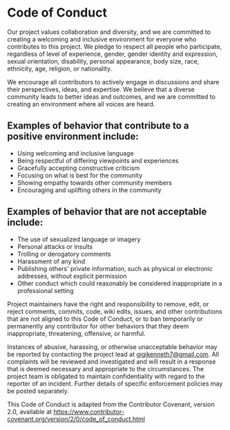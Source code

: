 # Code of Conduct

Our project values collaboration and diversity, and we are committed to creating a welcoming and inclusive environment for everyone who contributes to this project. We pledge to respect all people who participate, regardless of level of experience, gender, gender identity and expression, sexual orientation, disability, personal appearance, body size, race, ethnicity, age, religion, or nationality.

We encourage all contributors to actively engage in discussions and share their perspectives, ideas, and expertise. We believe that a diverse community leads to better ideas and outcomes, and we are committed to creating an environment where all voices are heard.

## Examples of behavior that contribute to a positive environment include:

- Using welcoming and inclusive language
- Being respectful of differing viewpoints and experiences
- Gracefully accepting constructive criticism
- Focusing on what is best for the community
- Showing empathy towards other community members
- Encouraging and uplifting others in the community

## Examples of behavior that are not acceptable include:

- The use of sexualized language or imagery
- Personal attacks or insults
- Trolling or derogatory comments
- Harassment of any kind
- Publishing others' private information, such as physical or electronic addresses, without explicit permission
- Other conduct which could reasonably be considered inappropriate in a professional setting

Project maintainers have the right and responsibility to remove, edit, or reject comments, commits, code, wiki edits, issues, and other contributions that are not aligned to this Code of Conduct, or to ban temporarily or permanently any contributor for other behaviors that they deem inappropriate, threatening, offensive, or harmful.

Instances of abusive, harassing, or otherwise unacceptable behavior may be reported by contacting the project lead at [gigikenneth7@gmail.com](mailto:gigikenneth7@gmail.com). All complaints will be reviewed and investigated and will result in a response that is deemed necessary and appropriate to the circumstances. The project team is obligated to maintain confidentiality with regard to the reporter of an incident. Further details of specific enforcement policies may be posted separately.

This Code of Conduct is adapted from the Contributor Covenant, version 2.0, available at https://www.contributor-covenant.org/version/2/0/code_of_conduct.html
